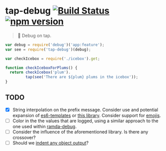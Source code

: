 # tap-debug [![Build Status](https://travis-ci.org/sebinsua/tap-debug.png)](https://travis-ci.org/sebinsua/tap-debug) [![npm version](https://badge.fury.io/js/tap-debug.svg)](https://www.npmjs.com/package/tap-debug)
> :beer: Debug on tap.

```javascript
var debug = require('debug')('app:feature');
var see = require('tap-debug')(debug);

var checkIcebox = require('./icebox').get;

function checkIceboxForPlums() {
  return checkIcebox('plum').
         tap(see('There are ${plum} plums in the icebox'));
}

```

## TODO

- [x] String interpolation on the prefix message. Consider use and potential expansion of [es6-templates](https://github.com/esnext/es6-templates) or [this library](https://github.com/medikoo/es6-template-strings). Consider support for [emojis](https://github.com/omnidan/node-emoji).
- [ ] Color in the the values that are logged, using a similar approach to the one used within [ramda-debug](https://github.com/sebinsua/ramda-debug).
- [ ] Consider the influence of the aforementioned library. Is there any crossover?
- [ ] Should we [indent any object output](https://github.com/sindresorhus/indent-string)?
